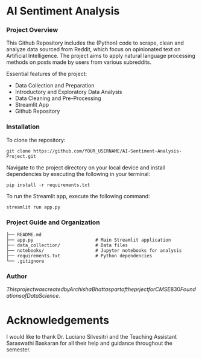 # AI Sentiment Analysis

### Project Overview
This Github Repository includes the (Python) code to scrape, clean and analyze data sourced from Reddit, which focus on opinionated text on Artificial Intelligence. The project aims to apply natural language processing methods on posts made by users from various subreddits.

Essential features of the project:
- Data Collection and Preparation
- Introductory and Exploratory Data Analysis
- Data Cleaning and Pre-Processing
- Streamlit App
- Github Repository

### Installation

To clone the repository:

```
git clone https://github.com/YOUR_USERNAME/AI-Sentiment-Analysis-Project.git
```

Navigate to the project directory on your local device and install dependencies by executing the following in your terminal:

```
pip install -r requirements.txt
```

To run the Streamlit app, execute the following command:

```
streamlit run app.py
```

### Project Guide and Organization
```
├── README.md
├── app.py                       # Main Streamlit application
├── data_collection/             # Data files
├── notebooks/                   # Jupyter notebooks for analysis
├── requirements.txt             # Python dependencies
└── .gitignore
```

### Author
$This project was created by Archisha Bhatt as part of the prject for CMSE 830 Foundations of Data Science.$

# Acknowledgements
I would like to thank Dr. Luciano Silvesitri and the Teaching Assistant Saraswathi Baskaran for all their help and guidance throughout the semester.